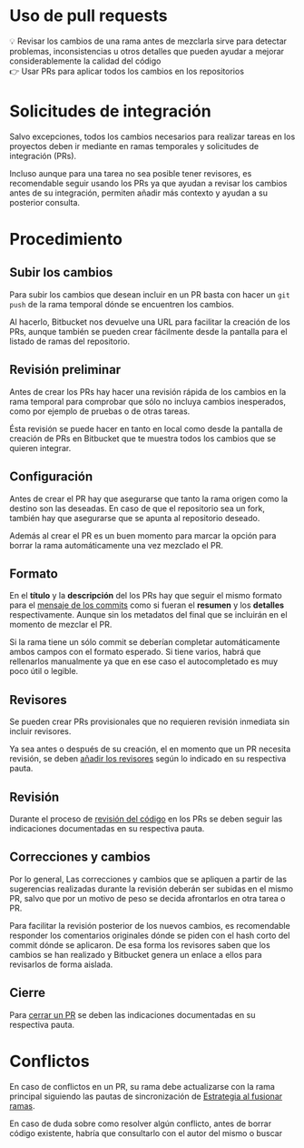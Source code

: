 # Uso de pull requests

<aside>
💡 Revisar los cambios de una rama antes de mezclarla sirve para detectar problemas, inconsistencias u otros detalles que pueden ayudar a mejorar considerablemente la calidad del código

</aside>

<aside>
👉 Usar PRs para aplicar todos los cambios en los repositorios

</aside>

# Solicitudes de integración

Salvo excepciones, todos los cambios necesarios para realizar tareas en los proyectos deben ir mediante en ramas temporales y solicitudes de integración (PRs).

Incluso aunque para una tarea no sea posible tener revisores, es recomendable seguir usando los PRs ya que ayudan a revisar los cambios antes de su integración, permiten añadir más contexto y ayudan a su posterior consulta.

# Procedimiento

## Subir los cambios

Para subir los cambios que desean incluir en un PR basta con hacer un `git push` de la rama temporal dónde se encuentren los cambios.

Al hacerlo, Bitbucket nos devuelve una URL para facilitar la creación de los PRs, aunque también se pueden crear fácilmente desde la pantalla para el listado de ramas del repositorio.

## Revisión preliminar

Antes de crear los PRs hay hacer una revisión rápida de los cambios en la rama temporal para comprobar que sólo no incluya cambios inesperados, como por ejemplo de pruebas o de otras tareas.

Ésta revisión se puede hacer en tanto en local como desde la pantalla de creación de PRs en Bitbucket que te muestra todos los cambios que se quieren integrar.

## Configuración

Antes de crear el PR hay que asegurarse que tanto la rama origen como la destino son las deseadas. En caso de que el repositorio sea un fork, también hay que asegurarse que se apunta al repositorio deseado.

Además al crear el PR es un buen momento para marcar la opción para borrar la rama automáticamente una vez mezclado el PR.

## Formato

En el **título** y la **descripción** del los PRs hay que seguir el mismo formato para el [mensaje de los commits](../Git%203d6086412d4b45409e0c51d5a10f28be/Mensajes%20para%20los%20commits%20f8db559ca576456ebcdf55e72a3f7e60.md) como si fueran el **resumen** y los **detalles** respectivamente. Aunque sin los metadatos del final que se incluirán en el momento de mezclar el PR.

Si la rama tiene un sólo commit se deberían completar automáticamente ambos campos con el formato esperado. Si tiene varios, habrá que rellenarlos manualmente ya que en ese caso el autocompletado es muy poco útil o legible.

## Revisores

Se pueden crear PRs provisionales que no requieren revisión inmediata sin incluir revisores.

Ya sea antes o después de su creación, el en momento que un PR necesita revisión, se deben [añadir los revisores](Revisores%20de%20pull%20requests%2030e43062144042e2b767b65bb3b1d6d7.md) según lo indicado en su respectiva pauta.

## Revisión

Durante el proceso de [revisión del código](Revisio%CC%81n%20de%20co%CC%81digo%20ed8853ae39ce4ba7869cf476ad1fd8dd.md) en los PRs se deben seguir las indicaciones documentadas en su respectiva pauta.

## Correcciones y cambios

Por lo general, Las correcciones y cambios que se apliquen a partir de las sugerencias realizadas durante la revisión deberán ser subidas en el mismo PR, salvo que por un motivo de peso se decida afrontarlos en otra tarea o PR.

Para facilitar la revisión posterior de los nuevos cambios, es recomendable responder los comentarios originales dónde se piden con el hash corto del commit dónde se aplicaron. De esa forma los revisores saben que los cambios se han realizado y Bitbucket genera un enlace a ellos para revisarlos de forma aislada.

## Cierre

Para [cerrar un PR](Cierre%20de%20pull%20requests%20c091a91e96d24664992a171f3defaa3f.md) se deben las indicaciones documentadas en su respectiva pauta.

# Conflictos

En caso de conflictos en un PR, su rama debe actualizarse con la rama principal siguiendo las pautas de sincronización de [Estrategia al fusionar ramas](development/git/merge).

En caso de duda sobre como resolver algún conflicto, antes de borrar código existente, habría que consultarlo con el autor del mismo o buscar